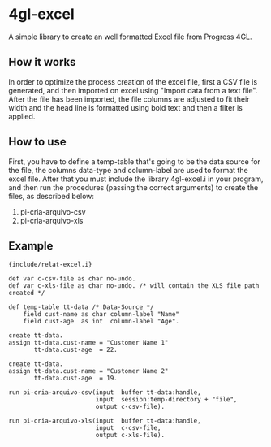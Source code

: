 4gl-excel
=========

A simple library to create an well formatted Excel file from Progress 4GL.

How it works
------------

In order to optimize the process creation of the excel file, first a CSV file is generated, and then imported on excel using "Import data from a text file". After the file has been imported, the file columns are adjusted to fit their width and the head line is formatted using bold text and then a filter is applied. 

How to use
----------

First, you have to define a temp-table that's going to be the data source for the file, the columns data-type and column-label are used to format the excel file. After that you must include the library 4gl-excel.i in your program, and then run the procedures (passing the correct arguments) to create the files, as described below:

1. pi-cria-arquivo-csv
2. pi-cria-arquivo-xls

Example
-------

    {include/relat-excel.i}

    def var c-csv-file as char no-undo.
    def var c-xls-file as char no-undo. /* will contain the XLS file path created */

    def temp-table tt-data /* Data-Source */
        field cust-name as char column-label "Name"
        field cust-age  as int  column-label "Age".

    create tt-data.
    assign tt-data.cust-name = "Customer Name 1"
           tt-data.cust-age  = 22.
    
    create tt-data.
    assign tt-data.cust-name = "Customer Name 2"
           tt-data.cust-age  = 19.

    run pi-cria-arquivo-csv(input  buffer tt-data:handle,
                            input  session:temp-directory + "file",
                            output c-csv-file).

    run pi-cria-arquivo-xls(input  buffer tt-data:handle,
                            input  c-csv-file,
                            output c-xls-file).